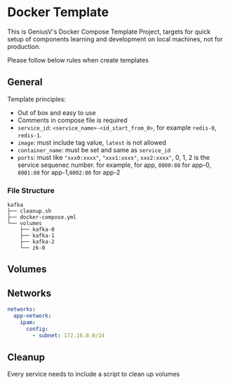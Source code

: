 # Docker Template

This is GeniusV's Docker Compose Template Project, targets for quick setup of components learning and development on local
machines, not for production.

Please follow below rules when create templates

## General

Template principles:
- Out of box and easy to use
- Comments in compose file is required
- `service_id`: `<service_name>-<id_start_from_0>`, for example `redis-0`, `redis-1`.
- `image`: must include tag value, `latest` is not allowed
- `container_name`: must be set and same as `service_id`
- `ports`: must like `"xxx0:xxxx"`, `"xxx1:xxxx"`, `xxx2:xxxx"`, 0, 1, 2 is the service sequenec number.
    for example, for app, `8000:80` for app-0, `8001:80` for app-1,`8002:80` for app-2

### File Structure

```
kafka
├── cleanup.sh
├── docker-compose.yml
└── volumes
    ├── kafka-0
    ├── kafka-1
    ├── kafka-2
    └── zk-0
```

## Volumes

## Networks

``` yaml
networks:
  app-network:
    ipam:
      config:
        - subnet: 172.16.0.0/24
```

## Cleanup
Every service needs to include a script to clean up volumes



